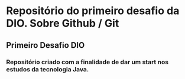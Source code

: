 # Repositório do primeiro desafio da DIO. Sobre Github / Git
## Primeiro Desafio DIO
### Repositório criado com a finalidade de dar um start nos estudos da tecnologia Java.
